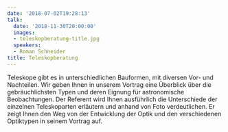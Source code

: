 ```yaml
---
date: '2018-07-02T19:28:13'
talk:
  date: '2018-11-30T20:00:00'
  images:
  - teleskopberatung-title.jpg
  speakers:
  - Roman Schneider
title: Teleskopberatung
---
```

Teleskope gibt es in unterschiedlichen Bauformen, mit diversen Vor- und Nachteilen. Wir geben Ihnen in unserem Vortrag eine Überblick über die gebräuchlichsten Typen und deren Eignung für astronomische Beobachtungen. Der Referent wird Ihnen ausführlich die Unterschiede der einzelnen Teleskoparten erläutern und anhand von Foto verdeutlichen. Er zeigt Ihnen den Weg von der Entwicklung der Optik und den verschiedenen Optiktypen in seinem Vortrag auf.

